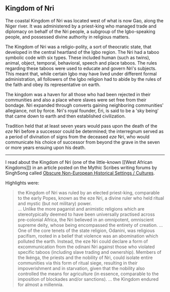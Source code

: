 ## Kingdom of Nri

The coastal Kingdom of Nri was located west of what is now Gao, along the Niger river. It was administered by a priest-king who managed trade and diplomacy on behalf of the Nri people, a subgroup of the Igbo-speaking people, and possessed divine authority in religious matters.

The Kingdom of Nri was a religio-polity, a sort of theocratic state, that developed in the central heartland of the Igbo region. The Nri had a taboo symbolic code with six types. These included human (such as twins), animal, object, temporal, behavioral, speech and place taboos. The rules regarding these taboos were used to educate and govern Nri's subjects. This meant that, while certain Igbo may have lived under different formal administration, all followers of the Igbo religion had to abide by the rules of the faith and obey its representative on earth.

The kingdom was a haven for all those who had been rejected in their communities and also a place where slaves were set free from their bondage. Nri expanded through converts gaining neighboring communities' allegiance, not by force. Nri's royal founder, Eri, is said to be a 'sky being' that came down to earth and then established civilization. 

Tradition held that at least seven years would pass upon the death of the _eze_ Nri before a successor could be determined; the interregnum served as a period of divination of signs from the deceased _eze_ Nri, who would communicate his choice of successor from beyond the grave in the seven or more years ensuing upon his death. 

* * * 

 I read about the Kingdom of Nri (one of the little-known [[West African Kingdoms]]) in an article posted on the Mythic Scribes writing forums by SinghSong called [Obscure Non-European Historical Settings / Cultures](https://mythicscribes.com/community/threads/obscure-non-european-historical-settings-cultures.22937/). 
 
 Highlights were:
 
> the Kingdom of Nri was ruled by an elected priest-king, comparable to the early Popes, known as the eze Nri, a divine ruler who held ritual and mystic (but not military) power.  
> ...
> Unlike the more paganist and animistic religions which are stereotypically deemed to have been universally practised across pre-colonial Africa, the Nri believed in an omnipotent, omniscient supreme deity, whose being encompassed the entirety of creation.
> ...
>  One of the core tenets of the state religion, Odanini, was religious pacifism, rooted in a belief that violence was an abomination which polluted the earth. Instead, the eze Nri could declare a form of excommunication from the odinani Nri against those who violated specific taboos (including slave trading and ownership). Members of the Ikénga, the priests and the nobility of Nri, could isolate entire communities via this form of ritual siege, resulting in their impoverishment and in starvation, given that the nobility also controlled the means for agriculture (in essence, comparable to the imposition of blockades and/or sanctions).
>  ...
>  the Kingdom endured for almost a millennia.